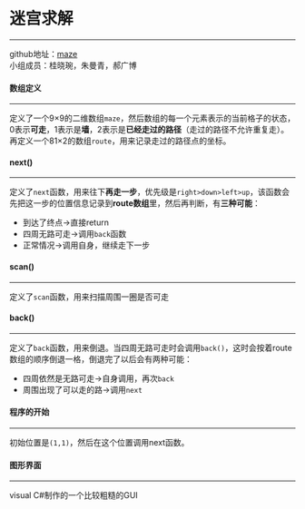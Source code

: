 # 迷宫求解
***
github地址：[maze](https://github.com/haoguangbo/maze)  
小组成员：桂晓琬，朱曼青，郝广博  

#### 数组定义
***
定义了一个9×9的二维数组`maze`，然后数组的每一个元素表示的当前格子的状态，0表示**可走**，1表示是**墙**，2表示是**已经走过的路径**（走过的路径不允许重复走）。再定义一个81×2的数组`route`，用来记录走过的路径点的坐标。  

#### next()
***
定义了`next`函数，用来往下**再走一步**，优先级是`right>down>left>up`，该函数会先把这一步的位置信息记录到**route数组**里，然后再判断，有**三种可能**：
- 到达了终点->直接return
- 四周无路可走->调用`back`函数
- 正常情况->调用自身，继续走下一步  

#### scan()
***
定义了`scan`函数，用来扫描周围一圈是否可走  

#### back()
***
定义了`back`函数，用来倒退。当四周无路可走时会调用`back()`，这时会按着route数组的顺序倒退一格，倒退完了以后会有两种可能：  
- 四周依然是无路可走->自身调用，再次`back`
- 周围出现了可以走的路->调用`next`

#### 程序的开始
***
初始位置是`(1,1)`，然后在这个位置调用next函数。  

#### 图形界面
***
visual C#制作的一个比较粗糙的GUI